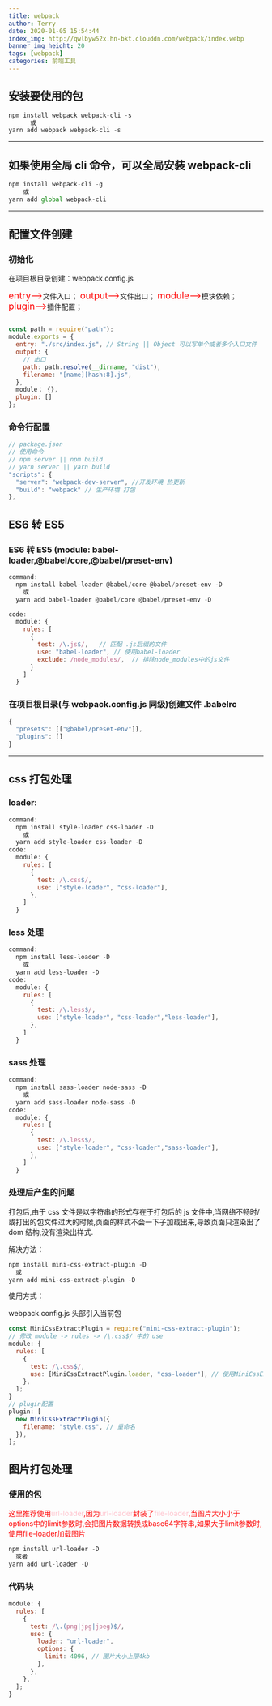 ```yaml
---
title: webpack
author: Terry
date: 2020-01-05 15:54:44
index_img: http://qwlbyw52x.hn-bkt.clouddn.com/webpack/index.webp
banner_img_height: 20
tags: [webpack]
categories: 前端工具
---
```


## 安装要使用的包

```js
npm install webpack webpack-cli -s
	  或
yarn add webpack webpack-cli -s
```

---

## 如果使用全局 cli 命令，可以全局安装 webpack-cli

```js
npm install webpack-cli -g
    或
yarn add global webpack-cli
```

---

## 配置文件创建

### 初始化

在项目根目录创建：webpack.config.js

<font color=red bgcolor=red size=4>entry--></font>文件入口；
<font color=red size=4>output--></font></span>文件出口；
<font color=red size=4>module--></font></span>模块依赖；
<font color=red size=4>plugin--></font></span>插件配置；

```js

const path = require("path");
module.exports = {
  entry: "./src/index.js", // String || Object 可以写单个或者多个入口文件
  output: {
    // 出口
    path: path.resolve(__dirname, "dist"),
    filename: "[name][hash:8].js",
  },
  module： {},
  plugin: []
};
```

### 命令行配置

```js
// package.json
// 使用命令
// npm server || npm build
// yarn server || yarn build
"scripts": {
  "server": "webpack-dev-server", //开发环境 热更新
  "build": "webpack" // 生产环境 打包
},
```

## ES6 转 ES5

### ES6 转 ES5 (module: babel-loader,@babel/core,@babel/preset-env)

```javascript
command:
  npm install babel-loader @babel/core @babel/preset-env -D
    或
  yarn add babel-loader @babel/core @babel/preset-env -D

code:
  module: {
    rules: [
      {
        test: /\.js$/,   // 匹配 .js后缀的文件
        use: "babel-loader", // 使用babel-loader
        exclude: /node_modules/,  // 排除node_modules中的js文件
      }
    ]
  }
```

### 在项目根目录(与 webpack.config.js 同级)创建文件 .babelrc

```js
{
  "presets": [["@babel/preset-env"]],
  "plugins": []
}

```

---

## css 打包处理

### loader:

```js
command:
  npm install style-loader css-loader -D
    或
  yarn add style-loader css-loader -D
code:
  module: {
    rules: [
      {
        test: /\.css$/,
        use: ["style-loader", "css-loader"],
      },
    ]
  }
```

### less 处理

```js
command:
  npm install less-loader -D
    或
  yarn add less-loader -D
code:
  module: {
    rules: [
      {
        test: /\.less$/,
        use: ["style-loader", "css-loader","less-loader"],
      },
    ]
  }
```

### sass 处理

```js
command:
  npm install sass-loader node-sass -D
    或
  yarn add sass-loader node-sass -D
code:
  module: {
    rules: [
      {
        test: /\.less$/,
        use: ["style-loader", "css-loader","sass-loader"],
      },
    ]
  }
```

### 处理后产生的问题

打包后,由于 css 文件是以字符串的形式存在于打包后的 js 文件中,当网络不畅时/或打出的包文件过大的时候,页面的样式不会一下子加载出来,导致页面只渲染出了 dom 结构,没有渲染出样式.

解决方法：

```js
npm install mini-css-extract-plugin -D
  或
yarn add mini-css-extract-plugin -D
```

使用方式：

webpack.config.js 头部引入当前包

```js
const MiniCssExtractPlugin = require("mini-css-extract-plugin");
// 修改 module -> rules -> /\.css$/ 中的 use
module: {
  rules: [
    {
      test: /\.css$/,
      use: [MiniCssExtractPlugin.loader, "css-loader"], // 使用MiniCssExtractPlugin的loader
    },
  ];
}
// plugin配置
plugin: [
  new MiniCssExtractPlugin({
    filename: "style.css", // 重命名
  }),
];
```

## 图片打包处理

### 使用的包

<font color=red>
  这里推荐使用<font color=pink>url-loader</font>,因为<font color=pink>url-loader</font>封装了<font color=pink>file-loader</font>,当图片大小小于options中的limit参数时,会把图片数据转换成base64字符串,如果大于limit参数时,使用file-loader加载图片
</font>

```js
npm install url-loader -D
  或者
yarn add url-loader -D
```

### 代码块

```js
module: {
  rules: [
    {
      test: /\.(png|jpg|jpeg)$/,
      use: {
        loader: "url-loader",
        options: {
          limit: 4096, // 图片大小上限4kb
        },
      },
    },
  ];
}
```
